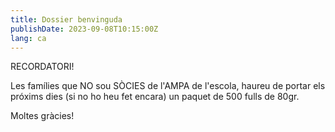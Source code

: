 ```yaml
---
title: Dossier benvinguda
publishDate: 2023-09-08T10:15:00Z
lang: ca
---
```


RECORDATORI!

Les famílies que NO sou SÒCIES de l'AMPA de l'escola, haureu de portar els próxims dies (si no ho heu fet encara) un paquet de 500 fulls de 80gr.

Moltes gràcies!
